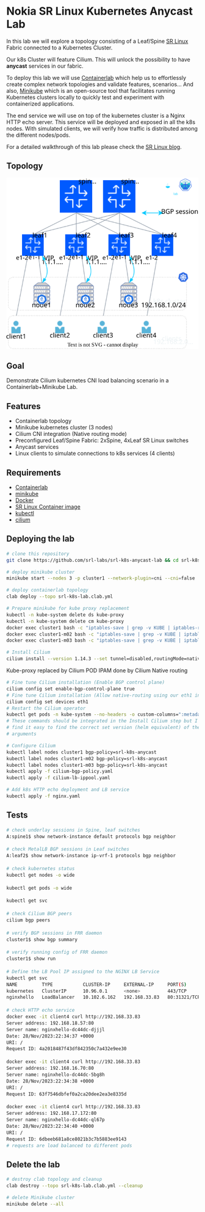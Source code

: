 # Nokia SR Linux Kubernetes Anycast Lab

In this lab we will explore a topology consisting of a Leaf/Spine [SR Linux](https://learn.srlinux.dev/) Fabric connected to a Kubernetes Cluster.

Our k8s Cluster will feature Cilium. This will unlock the possibility to have **anycast** services in our fabric.

To deploy this lab we will use [Containerlab](https://containerlab.dev/) which help us to effortlessly create complex network topologies and validate features, scenarios... And also, [Minikube](https://minikube.sigs.k8s.io/) which is an open-source tool that facilitates running Kubernetes clusters locally to quickly test and experiment with containerized applications.

The end service we will use on top of the kubernetes cluster is a Nginx HTTP echo server. This service will be deployed and exposed in all the k8s nodes. With simulated clients, we will verify how traffic is distributed among the different nodes/pods.

For a detailed walkthrough of this lab please check the [SR Linux blog](https://learn.srlinux.dev/blog/2023/exposing-kubernetes-services-to-sr-linux-based-ip-fabric-with-anycast-gateway-and-metallb/).

## Topology

<p align="center">
 <img src="images/topology.svg" width="600">
</p>

## Goal

Demonstrate Cilium kubernetes CNI load balancing scenario in a Containerlab+Minikube Lab.

## Features

- Containerlab topology
- Minikube kubernetes cluster (3 nodes)
- Cilium CNI integration (Native routing mode)
- Preconfigured Leaf/Spine Fabric: 2xSpine, 4xLeaf SR Linux switches
- Anycast services
- Linux clients to simulate connections to k8s services (4 clients)

## Requirements

- [Containerlab](https://containerlab.dev/)
- [minikube](https://minikube.sigs.k8s.io)
- [Docker](https://docs.docker.com/engine/install/)
- [SR Linux Container image](https://github.com/nokia/srlinux-container-image)
- [kubectl](https://kubernetes.io/docs/tasks/tools/)
- [cilium](https://docs.cilium.io/en/stable/gettingstarted/k8s-install-default/)

## Deploying the lab

```bash
# clone this repository
git clone https://github.com/srl-labs/srl-k8s-anycast-lab && cd srl-k8s-anycast-lab
```

```bash
# deploy minikube cluster
minikube start --nodes 3 -p cluster1 --network-plugin=cni --cni=false
```

```bash
# deploy containerlab topology
clab deploy --topo srl-k8s-lab.clab.yml
```

```bash
# Prepare minikube for kube proxy replacement
kubectl -n kube-system delete ds kube-proxy
kubectl -n kube-system delete cm kube-proxy
docker exec cluster1 bash -c "iptables-save | grep -v KUBE | iptables-restore"
docker exec cluster1-m02 bash -c "iptables-save | grep -v KUBE | iptables-restore"
docker exec cluster1-m03 bash -c "iptables-save | grep -v KUBE | iptables-restore"
```

```bash
# Install Cilium
cilium install --version 1.14.3 --set tunnel=disabled,routingMode=native,kubeProxyReplacement=true,ipv4NativeRoutingCIDR=192.168.0.0/16,ipam.mode=cluster-pool,ipam.operator.clusterPoolIPv4PodCIDRList=192.168.16.0/20
```

Kube-proxy replaced by Cilium
POD IPAM done by Cilium
Native routing


```bash
# Fine tune Cilium installation (Enable BGP control plane)
cilium config set enable-bgp-control-plane true
# Fine tune Cilium installation (Allow native-routing using our eth1 interface)
cilium config set devices eth1 
# Restart the Cilium operator
kubectl get pods -n kube-system --no-headers -o custom-columns=":metadata.name" | grep cilium-operator | xargs kubectl delete -n kube-system pod
# These commands should be integrated in the Install Cilium step but I don't
# find it easy to find the correct set version (helm equivalent) of the Cilium CLI
# arguments  
```

```bash
# Configure Cilium
kubectl label nodes cluster1 bgp-policy=srl-k8s-anycast
kubectl label nodes cluster1-m02 bgp-policy=srl-k8s-anycast
kubectl label nodes cluster1-m03 bgp-policy=srl-k8s-anycast
kubectl apply -f cilium-bgp-policy.yaml
kubectl apply -f cilium-lb-ippool.yaml
```

```bash
# Add k8s HTTP echo deployment and LB service
kubectl apply -f nginx.yaml
```

## Tests

```bash
# check underlay sessions in Spine, leaf switches
A:spine1$ show network-instance default protocols bgp neighbor

# check MetalLB BGP sessions in Leaf switches
A:leaf2$ show network-instance ip-vrf-1 protocols bgp neighbor

# check kubernetes status
kubectl get nodes -o wide

kubectl get pods -o wide

kubectl get svc

# check Cilium BGP peers
cilium bgp peers

# verify BGP sessions in FRR daemon
cluster1$ show bgp summary

# verify running config of FRR daemon
cluster1$ show run

# Define the LB Pool IP assigned to the NGINX LB Service
kubectl get svc
NAME         TYPE           CLUSTER-IP     EXTERNAL-IP     PORT(S)        AGE
kubernetes   ClusterIP      10.96.0.1      <none>          443/TCP        5m16s
nginxhello   LoadBalancer   10.102.6.162   192.168.33.83   80:31321/TCP   40s

# check HTTP echo service
docker exec -it client4 curl http://192.168.33.83
Server address: 192.168.18.57:80
Server name: nginxhello-dc44dc-djjjl
Date: 28/Nov/2023:22:34:37 +0000
URI: /
Request ID: 4a2018487f43df842350c7a432e9ee30

docker exec -it client4 curl http://192.168.33.83
Server address: 192.168.16.70:80
Server name: nginxhello-dc44dc-5bg8h
Date: 28/Nov/2023:22:34:38 +0000
URI: /
Request ID: 63f7546dbfef0a2ca20dee2ea3e8335d

docker exec -it client4 curl http://192.168.33.83
Server address: 192.168.17.172:80
Server name: nginxhello-dc44dc-ql67p
Date: 28/Nov/2023:22:34:40 +0000
URI: /
Request ID: 6dbeeb681a8ce8021b3c7b5883ee9143
# requests are load balanced to different pods
```

## Delete the lab

```bash
# destroy clab topology and cleanup 
clab destroy --topo srl-k8s-lab.clab.yml --cleanup
```

```bash
# delete Minikube cluster
minikube delete --all
```
